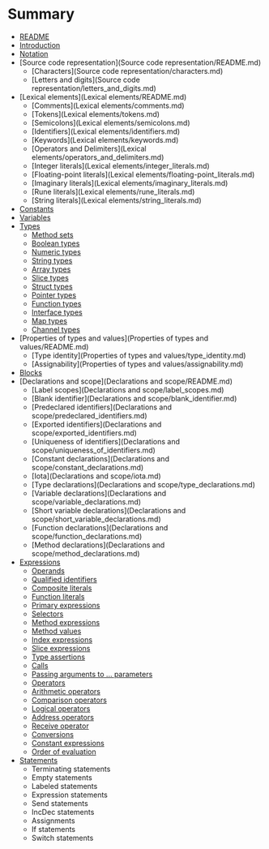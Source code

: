# Summary

* [README](README.md)
* [Introduction](Introduction/README.md)
* [Notation](Notation/README.md)
* [Source code representation](Source code representation/README.md)
   * [Characters](Source code representation/characters.md)
   * [Letters and digits](Source code representation/letters_and_digits.md)
* [Lexical elements](Lexical elements/README.md)
   * [Comments](Lexical elements/comments.md)
   * [Tokens](Lexical elements/tokens.md)
   * [Semicolons](Lexical elements/semicolons.md)
   * [Identifiers](Lexical elements/identifiers.md)
   * [Keywords](Lexical elements/keywords.md)
   * [Operators and Delimiters](Lexical elements/operators_and_delimiters.md)
   * [Integer literals](Lexical elements/integer_literals.md)
   * [Floating-point literals](Lexical elements/floating-point_literals.md)
   * [Imaginary literals](Lexical elements/imaginary_literals.md)
   * [Rune literals](Lexical elements/rune_literals.md)
   * [String literals](Lexical elements/string_literals.md)
* [Constants](Constatns/README.md)
* [Variables](Variables/README.md)
* [Types](Types/README.md)
   * [Method sets](Types/method_sets.md)
   * [Boolean types](Types/boolean_types.md)
   * [Numeric types](Types/numeric_types.md)
   * [String types](Types/string_types.md)
   * [Array types](Types/array_types.md)
   * [Slice types](Types/slice_types.md)
   * [Struct types](Types/struct_types.md)
   * [Pointer types](Types/pointer_types.md)
   * [Function types](Types/function_types.md)
   * [Interface types](Types/interface_types.md)
   * [Map types](Types/map_types.md)
   * [Channel types](Types/channel_types.md)
* [Properties of types and values](Properties of types and values/README.md)
   * [Type identity](Properties of types and values/type_identity.md)
   * [Assignability](Properties of types and values/assignability.md)
* [Blocks](Blocks/README.md)
* [Declarations and scope](Declarations and scope/README.md)
   * [Label scopes](Declarations and scope/label_scopes.md)
   * [Blank identifier](Declarations and scope/blank_identifier.md)
   * [Predeclared identifiers](Declarations and scope/predeclared_identifiers.md)
   * [Exported identifiers](Declarations and scope/exported_identifiers.md)
   * [Uniqueness of identifiers](Declarations and scope/uniqueness_of_identifiers.md)
   * [Constant declarations](Declarations and scope/constant_declarations.md)
   * [Iota](Declarations and scope/iota.md)
   * [Type declarations](Declarations and scope/type_declarations.md)
   * [Variable declarations](Declarations and scope/variable_declarations.md)
   * [Short variable declarations](Declarations and scope/short_variable_declarations.md)
   * [Function declarations](Declarations and scope/function_declarations.md)
   * [Method declarations](Declarations and scope/method_declarations.md)
* [Expressions](Expressions/README.md)
   * [Operands](Expressions/operands.md)
   * [Qualified identifiers](Expressions/qualified_identifiers.md)
   * [Composite literals](Expressions/composite_literals.md)
   * [Function literals](Expressions/function_literals.md)
   * [Primary expressions](Expressions/primary_expressions.md)
   * [Selectors](Expressions/selectors.md)
   * [Method expressions](Expressions/method_expressions.md)
   * [Method values](Expressions/method_values.md)
   * [Index expressions](Expressions/index_expressions.md)
   * [Slice expressions](Expressions/slice_expressions.md)
   * [Type assertions](Expressions/type_assertions.md)
   * [Calls](Expressions/calls.md)
   * [Passing arguments to ... parameters](Expressions/passing_arguments_to__parameters.md)
   * [Operators](Expressions/operators.md)
   * [Arithmetic operators](Expressions/arithmetic_operators.md)
   * [Comparison operators](Expressions/comparison_operators.md)
   * [Logical operators](Expressions/logical_operators.md)
   * [Address operators](Expressions/address_operators.md)
   * [Receive operator](Expressions/receive_operator.md)
   * [Conversions](Expressions/conversions.md)
   * [Constant expressions](Expressions/constant_expressions.md)
   * [Order of evaluation](Expressions/order_of_evaluation.md)
* [Statements](Statements/README.md)
   * Terminating statements
   * Empty statements
   * Labeled statements
   * Expression statements
   * Send statements
   * IncDec statements
   * Assignments
   * If statements
   * Switch statements

